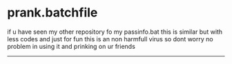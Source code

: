 # prank.batchfile
if u have seen my other repository fo my passinfo.bat this is similar but with less codes and just for fun this is an non harmfull virus so dont worry no problem in using it and prinking on ur friends
****************************************************************************************************************************
